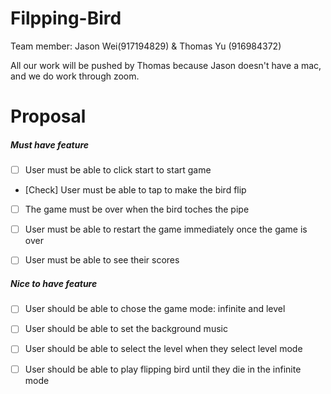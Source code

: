 # Filpping-Bird

Team member:
Jason Wei(917194829) & Thomas Yu (916984372)

All our work will be pushed by Thomas because Jason doesn't have a mac, and we do work through zoom.


#	Proposal
##### Must have feature

- [ ] User must be able to click start to start game
- [Check] User must be able to tap to make the bird flip 
- [ ] The game must be over when the bird toches the pipe
- [ ] User must be able to restart the game immediately once the game is over
- [ ] User must be able to see their scores


##### Nice to have feature

- [ ] User should be able to chose the game mode: infinite and level
- [ ] User should be able to set the background music
- [ ] User should be able to select the level when they select level mode
- [ ] User should be able to play flipping bird until they die in the infinite mode



